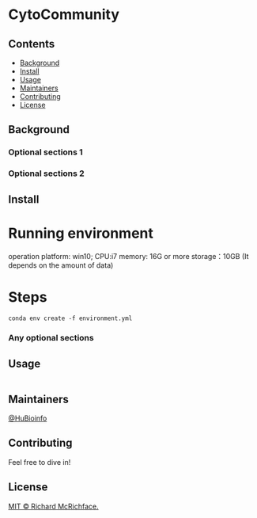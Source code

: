 # CytoCommunity

## Contents

- [Background](#background)
- [Install](#install)
- [Usage](#usage)
- [Maintainers](#maintainers)
- [Contributing](#contributing)
- [License](#license)

## Background

### Optional sections 1


### Optional sections 2


## Install

# Running environment

operation platform: win10;
CPU:i7
memory: 16G or more
storage：10GB (It depends on the amount of data)

# Steps 

```
conda env create -f environment.yml
```


### Any optional sections


## Usage

```

```

## Maintainers

[@HuBioinfo](https://github.com/huBioinfo)

## Contributing

Feel free to dive in!

## License

[MIT © Richard McRichface.](../LICENSE)
